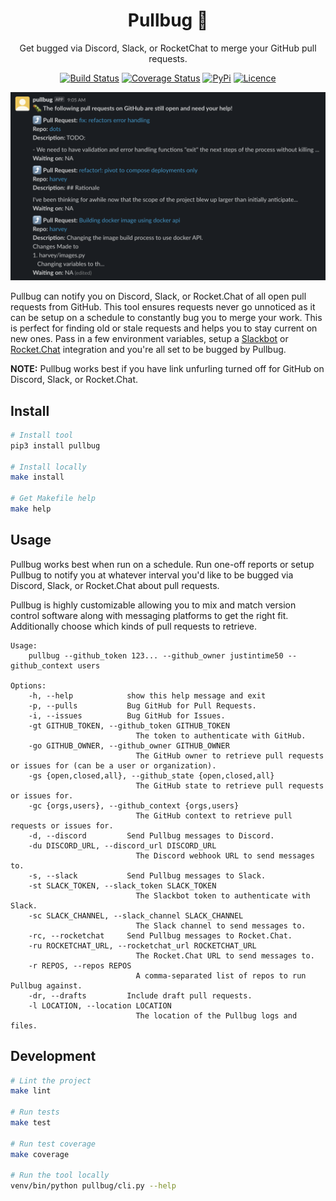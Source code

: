 <div align="center">

# Pullbug 🐛 

Get bugged via Discord, Slack, or RocketChat to merge your GitHub pull requests.

[![Build Status](https://github.com/Justintime50/pullbug/workflows/build/badge.svg)](https://github.com/Justintime50/pullbug/actions)
[![Coverage Status](https://coveralls.io/repos/github/Justintime50/pullbug/badge.svg?branch=main)](https://coveralls.io/github/Justintime50/pullbug?branch=main)
[![PyPi](https://img.shields.io/pypi/v/pullbug)](https://pypi.org/project/pullbug)
[![Licence](https://img.shields.io/github/license/justintime50/pullbug)](LICENSE)

<img src="https://raw.githubusercontent.com/justintime50/assets/main/src/pullbug/showcase.png" alt="Showcase">

</div>

Pullbug can notify you on Discord, Slack, or Rocket.Chat of all open pull requests from GitHub. This tool ensures requests never go unnoticed as it can be setup on a schedule to constantly bug you to merge your work. This is perfect for finding old or stale requests and helps you to stay current on new ones. Pass in a few environment variables, setup a [Slackbot](https://slack.com/help/articles/115005265703-Create-a-bot-for-your-workspace) or [Rocket.Chat](https://rocket.chat/docs/developer-guides/rest-api/integration/create/) integration and you're all set to be bugged by Pullbug.

**NOTE:** Pullbug works best if you have link unfurling turned off for GitHub on Discord, Slack, or Rocket.Chat.

## Install

```bash
# Install tool
pip3 install pullbug

# Install locally
make install

# Get Makefile help
make help
```

## Usage

Pullbug works best when run on a schedule. Run one-off reports or setup Pullbug to notify you at whatever interval you'd like to be bugged via Discord, Slack, or Rocket.Chat about pull requests.

Pullbug is highly customizable allowing you to mix and match version control software along with messaging platforms to get the right fit. Additionally choose which kinds of pull requests to retrieve.

```
Usage:
    pullbug --github_token 123... --github_owner justintime50 --github_context users

Options:
    -h, --help            show this help message and exit
    -p, --pulls           Bug GitHub for Pull Requests.
    -i, --issues          Bug GitHub for Issues.
    -gt GITHUB_TOKEN, --github_token GITHUB_TOKEN
                            The token to authenticate with GitHub.
    -go GITHUB_OWNER, --github_owner GITHUB_OWNER
                            The GitHub owner to retrieve pull requests or issues for (can be a user or organization).
    -gs {open,closed,all}, --github_state {open,closed,all}
                            The GitHub state to retrieve pull requests or issues for.
    -gc {orgs,users}, --github_context {orgs,users}
                            The GitHub context to retrieve pull requests or issues for.
    -d, --discord         Send Pullbug messages to Discord.
    -du DISCORD_URL, --discord_url DISCORD_URL
                            The Discord webhook URL to send messages to.
    -s, --slack           Send Pullbug messages to Slack.
    -st SLACK_TOKEN, --slack_token SLACK_TOKEN
                            The Slackbot token to authenticate with Slack.
    -sc SLACK_CHANNEL, --slack_channel SLACK_CHANNEL
                            The Slack channel to send messages to.
    -rc, --rocketchat     Send Pullbug messages to Rocket.Chat.
    -ru ROCKETCHAT_URL, --rocketchat_url ROCKETCHAT_URL
                            The Rocket.Chat URL to send messages to.
    -r REPOS, --repos REPOS
                            A comma-separated list of repos to run Pullbug against.
    -dr, --drafts         Include draft pull requests.
    -l LOCATION, --location LOCATION
                            The location of the Pullbug logs and files.
```

## Development

```bash
# Lint the project
make lint

# Run tests
make test

# Run test coverage
make coverage

# Run the tool locally
venv/bin/python pullbug/cli.py --help
```
